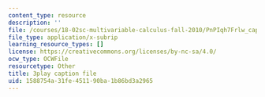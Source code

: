 ```yaml
---
content_type: resource
description: ''
file: /courses/18-02sc-multivariable-calculus-fall-2010/PnPIqh7Frlw_captions.vtt
file_type: application/x-subrip
learning_resource_types: []
license: https://creativecommons.org/licenses/by-nc-sa/4.0/
ocw_type: OCWFile
resourcetype: Other
title: 3play caption file
uid: 1588754a-31fe-4511-90ba-1b86bd3a2965
---
```

